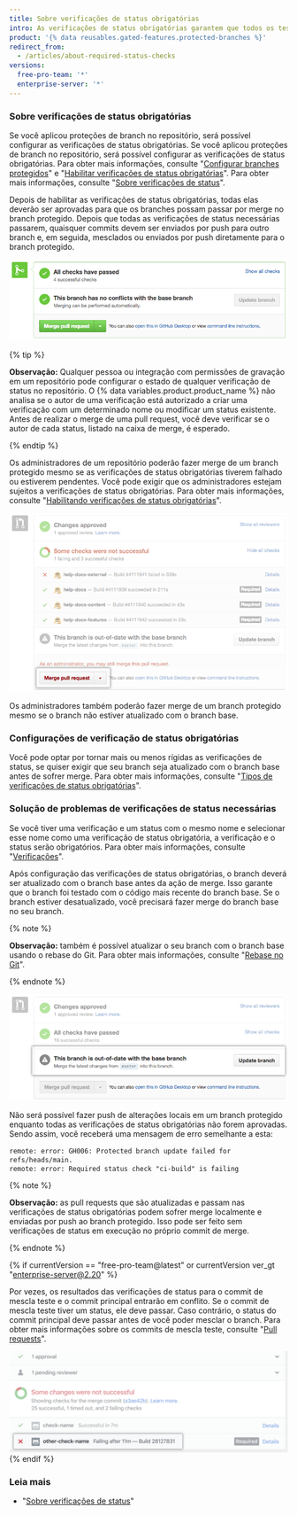```yaml
---
title: Sobre verificações de status obrigatórias
intro: As verificações de status obrigatórias garantem que todos os testes de CI sejam aprovados antes que os colaboradores possam fazer alterações em um branch protegido.
product: '{% data reusables.gated-features.protected-branches %}'
redirect_from:
  - /articles/about-required-status-checks
versions:
  free-pro-team: '*'
  enterprise-server: '*'
---
```


### Sobre verificações de status obrigatórias

Se você aplicou proteções de branch no repositório, será possível configurar as verificações de status obrigatórias. Se você aplicou proteções de branch no repositório, será possível configurar as verificações de status obrigatórias. Para obter mais informações, consulte "[Configurar branches protegidos](/articles/configuring-protected-branches/)" e "[Habilitar verificações de status obrigatórias](/articles/enabling-required-status-checks)". Para obter mais informações, consulte "[Sobre verificações de status](/github/administering-a-repository/enabling-required-status-checks)".

Depois de habilitar as verificações de status obrigatórias, todas elas deverão ser aprovadas para que os branches possam passar por merge no branch protegido. Depois que todas as verificações de status necessárias passarem, quaisquer commits devem ser enviados por push para outro branch e, em seguida, mesclados ou enviados por push diretamente para o branch protegido.

![Fazer merge do branch protegido ](/assets/images/help/repository/req-status-check-all-passed.png)

{% tip %}

**Observação:** Qualquer pessoa ou integração com permissões de gravação em um repositório pode configurar o estado de qualquer verificação de status no repositório. O {% data variables.product.product_name %} não analisa se o autor de uma verificação está autorizado a criar uma verificação com um determinado nome ou modificar um status existente. Antes de realizar o merge de uma pull request, você deve verificar se o autor de cada status, listado na caixa de merge, é esperado.

{% endtip %}

Os administradores de um repositório poderão fazer merge de um branch protegido mesmo se as verificações de status obrigatórias tiverem falhado ou estiverem pendentes. Você pode exigir que os administradores estejam sujeitos a verificações de status obrigatórias. Para obter mais informações, consulte "[Habilitando verificações de status obrigatórias](/github/administering-a-repository/enabling-required-status-checks)".

![Merge do branch protegido pelo administrador](/assets/images/help/repository/req-status-check-admin-merge.png)

Os administradores também poderão fazer merge de um branch protegido mesmo se o branch não estiver atualizado com o branch base.

### Configurações de verificação de status obrigatórias

Você pode optar por tornar mais ou menos rígidas as verificações de status, se quiser exigir que seu branch seja atualizado com o branch base antes de sofrer merge. Para obter mais informações, consulte "[Tipos de verificações de status obrigatórias](/github/administering-a-repository/types-of-required-status-checks)".

### Solução de problemas de verificações de status necessárias

Se você tiver uma verificação e um status com o mesmo nome e selecionar esse nome como uma verificação de status obrigatória, a verificação e o status serão obrigatórios. Para obter mais informações, consulte "[Verificações](/v3/checks/)".

Após configuração das verificações de status obrigatórias, o branch deverá ser atualizado com o branch base antes da ação de merge. Isso garante que o branch foi testado com o código mais recente do branch base. Se o branch estiver desatualizado, você precisará fazer merge do branch base no seu branch.

{% note %}

**Observação:** também é possível atualizar o seu branch com o branch base usando o rebase do Git. Para obter mais informações, consulte "[Rebase no Git](/github/using-git/about-git-rebase)".

{% endnote %}

![Branch desatualizado](/assets/images/help/repository/req-status-check-out-of-date.png)

Não será possível fazer push de alterações locais em um branch protegido enquanto todas as verificações de status obrigatórias não forem aprovadas. Sendo assim, você receberá uma mensagem de erro semelhante a esta:

```shell
remote: error: GH006: Protected branch update failed for refs/heads/main.
remote: error: Required status check "ci-build" is failing
```
{% note %}

**Observação:** as pull requests que são atualizadas e passam nas verificações de status obrigatórias podem sofrer merge localmente e enviadas por push ao branch protegido. Isso pode ser feito sem verificações de status em execução no próprio commit de merge.

{% endnote %}

{% if currentVersion == "free-pro-team@latest" or currentVersion ver_gt "enterprise-server@2.20" %}

Por vezes, os resultados das verificações de status para o commit de mescla teste e o commit principal entrarão em conflito. Se o commit de mescla teste tiver um status, ele deve passar. Caso contrário, o status do commit principal deve passar antes de você poder mesclar o branch. Para obter mais informações sobre os commits de mescla teste, consulte "[Pull requests](/v3/pulls/#response-1)".

![Branch com commits de mescla conflitantes](/assets/images/help/repository/req-status-check-conflicting-merge-commits.png)
{% endif %}

### Leia mais

- "[Sobre verificações de status](/github/collaborating-with-issues-and-pull-requests/about-status-checks)"
